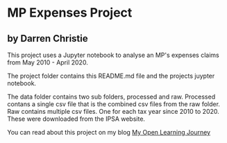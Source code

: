 # MP Expenses Project
## by Darren Christie

This project uses a Jupyter notebook to analyse an MP's expenses claims from May 2010 - April 2020.

The project folder contains this README.md file and the projects juypter notebook.

The data folder contains two sub folders, processed and raw.
Processed contans a single csv file that is the combined csv files from the raw folder.
Raw contains multiple csv files. One for each tax year since 2010 to 2020. These were downloaded from the IPSA website.

You can read about this project on my blog [My Open Learning Journey](https://myopenlearningjourney.wordpress.com)
